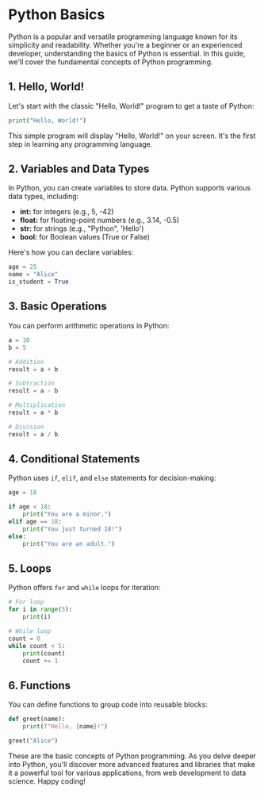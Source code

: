 # Python Basics

Python is a popular and versatile programming language known for its simplicity and readability. Whether you're a beginner or an experienced developer, understanding the basics of Python is essential. In this guide, we'll cover the fundamental concepts of Python programming.

## 1. Hello, World!

Let's start with the classic "Hello, World!" program to get a taste of Python:

```python
print("Hello, World!")
```

This simple program will display "Hello, World!" on your screen. It's the first step in learning any programming language.

## 2. Variables and Data Types

In Python, you can create variables to store data. Python supports various data types, including:

- **int:** for integers (e.g., 5, -42)
- **float:** for floating-point numbers (e.g., 3.14, -0.5)
- **str:** for strings (e.g., "Python", 'Hello')
- **bool:** for Boolean values (True or False)

Here's how you can declare variables:

```python
age = 25
name = "Alice"
is_student = True
```

## 3. Basic Operations

You can perform arithmetic operations in Python:

```python
a = 10
b = 5

# Addition
result = a + b

# Subtraction
result = a - b

# Multiplication
result = a * b

# Division
result = a / b
```

## 4. Conditional Statements

Python uses `if`, `elif`, and `else` statements for decision-making:

```python
age = 18

if age < 18:
    print("You are a minor.")
elif age == 18:
    print("You just turned 18!")
else:
    print("You are an adult.")
```

## 5. Loops

Python offers `for` and `while` loops for iteration:

```python
# For loop
for i in range(5):
    print(i)

# While loop
count = 0
while count < 5:
    print(count)
    count += 1
```

## 6. Functions

You can define functions to group code into reusable blocks:

```python
def greet(name):
    print(f"Hello, {name}!")

greet("Alice")
```

These are the basic concepts of Python programming. As you delve deeper into Python, you'll discover more advanced features and libraries that make it a powerful tool for various applications, from web development to data science. Happy coding!
